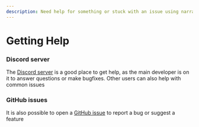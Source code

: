 ```yaml
---
description: Need help for something or stuck with an issue using narrat? We have support
---
```


# Getting Help

### Discord server

The [Discord server](https://discord.gg/Xgz7EQ2Xgh) is a good place to get help, as the main developer is on it to answer questions or make bugfixes. Other users can also help with common issues

### GitHub issues

It is also possible to open a [GitHub issue](https://github.com/liana-p/narrat/issues) to report a bug or suggest a feature
